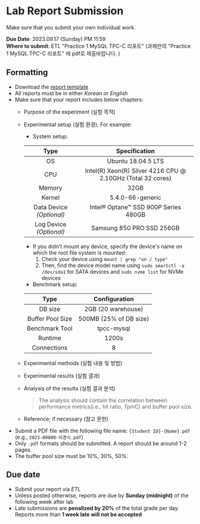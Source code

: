 # Lab Report Submission

Make sure that you submit your own individual work.<br/>

**Due Date**: 2023.09.17 (Sunday) PM 11:59 <br/>
**Where to submit**: ETL "Practice 1 MySQL TPC-C 리포트" (과제란의 "Practice 1 MySQL TPC-C 리포트" 에 pdf로 제출바랍니다. )

## Formatting

- Download the [report template](./report-template.docx)
- All reports must be in either *Korean or English*
- Make sure that your report includes below chapters:
    - Purpose of the experiment (실험 목적)
    - Experimental setup (실험 환경); For example:
        - System setup:
        
        | Type | Specification |
        |:-----------:|:----------------------------------------------------------:|
        | OS          | Ubuntu 18.04.5 LTS                                         |
        | CPU         | Intel(R) Xeon(R) Silver 4216 CPU @ 2.10GHz (Total 32 cores)|
        | Memory      | 32GB                                                       |
        | Kernel      | 5.4.0-66-generic                                           |
        | Data Device *(Optional)* | Intel® Optane™ SSD 900P Series 480GB          |
        | Log Device *(Optional)* | Samsung 850 PRO SSD 256GB                     |
        
        - If you didn't mount any device, specify the device's name on which the root file system is mounted:
            1. Check your device using `mount | grep "on / type"`
            2. Then, find the device model name using `sudo smartctl -a /dev/sda1` for SATA devices and `sudo nvme list` for NVMe devices
        - Benchmark setup:
      
        | Type | Configuration |
        |:----------------:|:----------------------:|
        | DB size          | 2GB (20 warehouse)     |
        | Buffer Pool Size | 500MB (25% of DB size) |
        | Benchmark Tool   | tpcc-mysql             |
        | Runtime          | 1200s                  |
        | Connections      | 8                      |
        
    - Experimental methods (실험 내용 및 방법)
    - Experimental results (실험 결과)
    - Analysis of the results (실험 결과 분석)
      > The analysis should contain the correlation between performance metrics(i.e., hit ratio, TpmC) and buffer pool size. 
    - Reference; if necessary (참고 문헌)
- Submit a PDF file with the following file name: `{Student ID}-{Name}.pdf` (e.g., `2023-00000-이경식.pdf`)
- Only `.pdf` formats should be submitted. A report should be around 1-2 pages.
- The buffer pool size must be 10%, 30%, 50%.

## Due date

- Submit your report via *ETL*
- Unless posted otherwise, reports are due by **Sunday (midnight)** of the following week after lab
- Late submissions are **penalized by 20%** of the total grade per day. Reports more than **1 week late will not be accepted**
